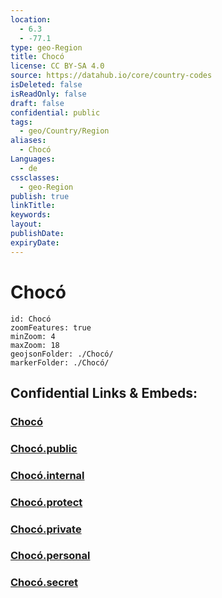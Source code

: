 ```yaml
---
location:
  - 6.3
  - -77.1
type: geo-Region
title: Chocó
license: CC BY-SA 4.0
source: https://datahub.io/core/country-codes
isDeleted: false
isReadOnly: false
draft: false
confidential: public
tags:
  - geo/Country/Region
aliases:
  - Chocó
Languages:
  - de
cssclasses:
  - geo-Region
publish: true
linkTitle:
keywords:
layout:
publishDate:
expiryDate:
---
```


# Chocó

```leaflet
id: Chocó
zoomFeatures: true 
minZoom: 4 
maxZoom: 18
geojsonFolder: ./Chocó/
markerFolder: ./Chocó/
```


## Confidential Links & Embeds: 

### [Chocó](/_Standards/Earth/Continent/America~South/Colombia/departments~Colombia/Chocó.md) 

### [Chocó.public](/_public/Earth/Continent/America~South/Colombia/departments~Colombia/Chocó.public.md) 

### [Chocó.internal](/_internal/Earth/Continent/America~South/Colombia/departments~Colombia/Chocó.internal.md) 

### [Chocó.protect](/_protect/Earth/Continent/America~South/Colombia/departments~Colombia/Chocó.protect.md) 

### [Chocó.private](/_private/Earth/Continent/America~South/Colombia/departments~Colombia/Chocó.private.md) 

### [Chocó.personal](/_personal/Earth/Continent/America~South/Colombia/departments~Colombia/Chocó.personal.md) 

### [Chocó.secret](/_secret/Earth/Continent/America~South/Colombia/departments~Colombia/Chocó.secret.md)


